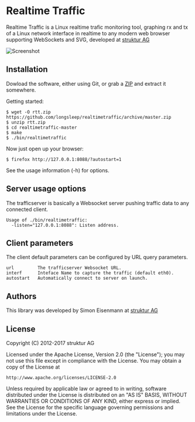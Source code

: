 # Realtime Traffic

Realtime Traffic is a Linux realtime trafic monitoring tool, graphing rx and tx of a Linux network interface in realtime to any modern web browser supporting WebSockets and SVG, developed at [struktur AG](http://www.strukturag.com)

![Screenshot](https://github.com/longsleep/realtimetraffic/raw/master/doc/screen4.png "Example Screenshot")

## Installation

Dowload the software, either using Git, or grab a [ZIP](https://github.com/longsleep/realtimetraffic/archive/master.zip) and extract it somewhere.

Getting started:

    $ wget -O rtt.zip https://github.com/longsleep/realtimetraffic/archive/master.zip
    $ unzip rtt.zip
    $ cd realtimetraffic-master
    $ make
    $ ./bin/realtimetraffic

Now just open up your browser:

    $ firefox http://127.0.0.1:8088/?autostart=1

See the usage information (-h) for options.

## Server usage options

The trafficserver is basically a Websocket server pushing traffic data to any connected client.

```
Usage of ./bin/realtimetraffic:
  -listen="127.0.0.1:8088": Listen address.
```

## Client parameters

The client default parameters can be configured by URL query parameters.

```
url         The trafficserver Websocket URL.
interf      Inteface Name to capture the traffic (default eth0).
autostart   Automatically connect to server on launch.
```

## Authors

This library was developed by Simon Eisenmann at [struktur AG](http://www.strukturag.com)

## License

Copyright (C) 2012-2017 struktur AG

Licensed under the Apache License, Version 2.0 (the "License");
you may not use this file except in compliance with the License.
You may obtain a copy of the License at

    http://www.apache.org/licenses/LICENSE-2.0

Unless required by applicable law or agreed to in writing, software
distributed under the License is distributed on an "AS IS" BASIS,
WITHOUT WARRANTIES OR CONDITIONS OF ANY KIND, either express or implied.
See the License for the specific language governing permissions and
limitations under the License.
